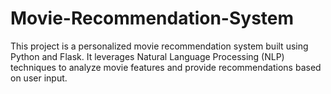 # Movie-Recommendation-System
This project is a personalized movie recommendation system built using Python and Flask. It leverages Natural Language Processing (NLP) techniques to analyze movie features and provide recommendations based on user input.
